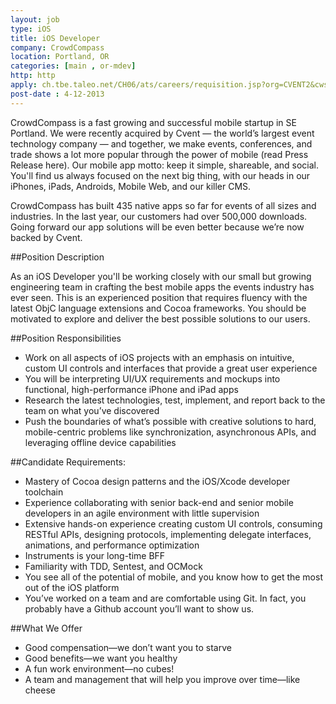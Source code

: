 ```yaml
---
layout: job
type: iOS
title: iOS Developer
company: CrowdCompass
location: Portland, OR
categories: [main , or-mdev]
http: http
apply: ch.tbe.taleo.net/CH06/ats/careers/requisition.jsp?org=CVENT2&cws=40&rid=410
post-date : 4-12-2013
---
```


CrowdCompass is a fast growing and successful mobile startup in SE Portland. We were recently acquired by Cvent — the world’s largest event technology company — and together, we make events, conferences, and trade shows a lot more popular through the power of mobile (read Press Release here). Our mobile app motto: keep it simple, shareable, and social. You'll find us always focused on the next big thing, with our heads in our iPhones, iPads, Androids, Mobile Web, and our killer CMS.

CrowdCompass has built 435 native apps so far for events of all sizes and industries. In the last year, our customers had over 500,000 downloads. Going forward our app solutions will be even better because we’re now backed by Cvent.

##Position Description

As an iOS Developer you'll be working closely with our small but growing engineering team in crafting the best mobile apps the events industry has ever seen. This is an experienced position that requires fluency with the latest ObjC language extensions and Cocoa frameworks. You should be motivated to explore and deliver the best possible solutions to our users. 

##Position Responsibilities

* Work on all aspects of iOS projects with an emphasis on intuitive, custom UI controls and interfaces that provide a great user experience
* You will be interpreting UI/UX requirements and mockups into functional, high-performance iPhone and iPad apps
* Research the latest technologies, test, implement, and report back to the team on what you’ve discovered
* Push the boundaries of what’s possible with creative solutions to hard, mobile-centric problems like synchronization, asynchronous APIs, and leveraging offline device capabilities

##Candidate Requirements:

* Mastery of Cocoa design patterns and the iOS/Xcode developer toolchain
* Experience collaborating with senior back-end and senior mobile developers in an agile environment with little supervision
* Extensive hands-on experience creating custom UI controls, consuming RESTful APIs, designing protocols, implementing delegate interfaces, animations, and performance optimization
* Instruments is your long-time BFF
* Familiarity with TDD, Sentest, and OCMock
* You see all of the potential of mobile, and you know how to get the most out of the iOS platform
* You’ve worked on a team and are comfortable using Git.  In fact, you probably have a Github account you’ll want to show us.

##What We Offer

* Good compensation—we don’t want you to starve
* Good benefits—we want you healthy
* A fun work environment—no cubes!
* A team and management that will help you improve over time—like cheese
